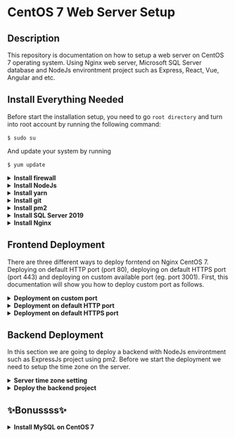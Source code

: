 # CentOS 7 Web Server Setup

## Description

This repository is documentation on how to setup a web server on CentOS 7 operating system. Using Nginx web server, Microsoft SQL Server database and NodeJs environtment project such as Express, React, Vue, Angular and etc.

## Install Everything Needed

Before start the installation setup, you need to go `root directory` and turn into root account by running the following command:

```linux
$ sudo su
```

And update your system by running

```linux
$ yum update
```

<details>
<summary><b>Install firewall</b></summary>

<p>

First, you need to install firewall with this comamnd

```linux
$ yum install firewalld
```

After install firewall, you can enable the service and reboot your server to keep in mind that firewalld will cause the service to start up at boot

```linux
$ systemctl enable firewalld
$ reboot
```

After reboot the system we can verify that the service is running and reachable by typing:

```linux
$ firewall-cmd --state
```

and the output will be like this

```linux
running
```

Enable http and https services by running

```linux
$ firewall-cmd --permanent --zone=public --add-service=http
$ firewall-cmd --permanent --zone=public --add-service=https
```

And enable port 80 for http and 443 for https and you can also enable other ports as you want

```linux
$ firewall-cmd --permanent --zone=public --add-port=80/tcp
$ firewall-cmd --permanent --zone=public --add-port=443/tcp
$ firewall-cmd --permanent --zone=public --add-port=3000/tcp
```

Once everything is set, you can check the list that you have activated

```linux
$ firewall-cmd --permanent --zone=public --list-all
```

</p>
</details>

<details>
<summary><b>Install NodeJs</b></summary>

<p>

Before install NodeJs, install nvm with following command

```linux
$ curl -o- https://raw.githubusercontent.com/nvm-sh/nvm/v0.35.3/install.sh | bash
```

Close and re-opent the terminal and check nvm version to verify that nvm is installed successfully

```linux
$ nvm --version
```

After that you can install NodeJs with 3 options. First, you can install the lates version of NodeJs by typing:

```linux
$ nvm install node
```

or you can install the lts version:

```linux
$ nvm install --lts
```

or you can install the specific version (eg. v16.16.0):

```linux
$ nvm install 16.16.0
```

After installation success, check node and npm version to make sure that NodeJs is installed successfully

```linux
$ node --version
$ npm --version
```

</p>
</details>

<details>
<summary><b>Install yarn</b></summary>

<p>

Before install yarn, you need to import yarn repository with the following commands:

```linux
$ curl --silent --location https://dl.yarnpkg.com/rpm/yarn.repo | sudo tee /etc/yum.repos.d/yarn.repo
$ rpm --import https://dl.yarnpkg.com/rpm/pubkey.gpg
```

Once the repository is added, you can install yarn, by running:

```linux
$ yum install yarn
```

Verify the installation by checking the yarn version number:

```linux
$ yarn --version
```

</p>
</details>

<details>
<summary><b>Install git</b></summary>

<p>

Install git with the following commands:

```linux
$ yum install git
```

Verify the installation by chekcing the git version number:

```linux
$ git --version
```

Setting up your git by using the git config command to provide the name and email address that you would like to have embedded into your commits:

```linux
$ git config --global user.name "Your Name"
$ git config --global user.email "you@example.com"
```

To confirm that these configurations were added successfully, we can see all of the configuration items that have been set by typing:

```linux
$ git config --list
```

</p>
</details>

<details>
<summary><b>Install pm2</b></summary>

<p>

Install pm2 with the following commands:

```linux
$ npm i -g pm2
```

Verify the installation by chekcing the pm2 list:

```linux
$ pm2 list
```

</p>
</details>

<details>
<summary><b>Install SQL Server 2019</b></summary>

<p>

Before start the installation, make sure that your memory at least more than 2GB (not 2GB but 3GB or more). You can add the repository to your CentOS 7 by running the following command:

```linux
$ curl -o /etc/yum.repos.d/mssql-server.repo https://packages.microsoft.com/config/rhel/7/mssql-server-2019.repo
```

Update your system cache:

```linux
$ yum makecache
```

Then install SQL server 2019:

```linux
$ yum install -y mssql-server
```

After the installation, get info about the installed package

```linux
$ rpm -qi mssql-server
```

And the output will be like this:

```linux
Name        : mssql-server
Version     : 15.0.4223.1
Release     : 2
Architecture: x86_64
Install Date: Tue May 17 08:22:16 2022
Group       : Unspecified
Size        : 1297034956
License     : Commercial
Signature   : RSA/SHA256, Mon Apr 18 20:46:17 2022, Key ID eb3e94adbe1229cf
Source RPM  : mssql-server-15.0.4223.1-2.src.rpm
Build Date  : Mon Apr 18 20:05:17 2022
Build Host  : 17a94b24c000000.qzwxqe3wa2kubparrevzc0ivhc.xx.internal.cloudapp.net
...
```

After the package installation finishes, run mssql-conf setup and follow the prompts to set the sa (super admin) password and choose your edition

```linux
$ sudo /opt/mssql/bin/mssql-conf setup
```

And the output will be like this:

```linux
Choose an edition of SQL Server:
  1) Evaluation (free, no production use rights, 180-day limit)
  2) Developer (free, no production use rights)
  3) Express (free)
  4) Web (PAID)
  5) Standard (PAID)
  6) Enterprise (PAID)
  7) Enterprise Core (PAID)
  8) I bought a license through a retail sales channel and have a product key to enter.
```

For example we chose Developer Edition (number 2). And then type Yes and enter your sa password.

Then Install mssql-tools with the unixODBC developer package. Add the repository containing required packages using the next command:

```linux
$ curl -o /etc/yum.repos.d/msprod.repo https://packages.microsoft.com/config/rhel/7/prod.repo
```

With the repository added, we can proceed to install the tools

```linux
$ yum -y install mssql-tools unixODBC-devel
```

Accept the license terms during installation

After the installation success, you are ready to start and enable the sql server

```linux
$ systemctl start mssql-server
$ systemctl enable mssql-server
```

Add `/opt/mssql/bin/` to your $PATH variable:

```linux
$ echo 'export PATH=$PATH:/opt/mssql/bin:/opt/mssql-tools/bin' | sudo tee /etc/profile.d/mssql.sh
```

Source the file to start using MS SQL executable binaries in your current shell session:

```linux
$ source /etc/profile.d/mssql.sh
```

Allow SQL Server ports for remote hosts to connect:

```linux
$ firewall-cmd --permanent --add-port=1433/tcp
$ firewall-cmd --reload
```

Finally, connect to the SQL Server and verify it is working

```linux
$ sqlcmd -S localhost -U SA
```

At the first line type `select name from sysusers;` and 2nd line type `go`. Congrats if you see the list of database. You can try to test remote connection of the databse using SSMS, DBEaver or etc

</p>
</details>

<details>
<summary><b>Install Nginx</b></summary>

<p>

Before installing nginx, you need to add the EPEL software repository:

```linux
$ yum install epel-release
```

Install Nginx

```linux
$ yum install nginx
```

Start and enable nginx service:

```linux
$ systemctl start nginx
$ systemctl enable nginx
```

Check nginx service status after start by running this following command:

```linux
$ systemctl status nginx
```

And the output will be like this:

```linux
● nginx.service - The nginx HTTP and reverse proxy server
   Loaded: loaded (/usr/lib/systemd/system/nginx.service; disabled; vendor preset: disabled)
   Active: active (running) since Mon 2022-01-24 20:14:24 UTC; 5s ago
  Process: 1898 ExecStart=/usr/sbin/nginx (code=exited, status=0/SUCCESS)
  Process: 1896 ExecStartPre=/usr/sbin/nginx -t (code=exited, status=0/SUCCESS)
  Process: 1895 ExecStartPre=/usr/bin/rm -f /run/nginx.pid (code=exited, status=0/SUCCESS)
 Main PID: 1900 (nginx)
   CGroup: /system.slice/nginx.service
           ├─1900 nginx: master process /usr/sbin/nginx
           └─1901 nginx: worker process
```

If you haven't allow the firewall, allow the firewall first:

```linux
$ firewall-cmd --permanent --zone=public --add-service=http
$ firewall-cmd --permanent --zone=public --add-service=https
$ firewall-cmd --reload
```

Reboot the system

```linux
$ sudo reboot
```

After reboot the system, access your public ip or domain name on your browser

```linux
http://server_domain_name_or_public_ip/
```

The output on your browser will be like this:
![NGINX CENTOS 7](https://assets.digitalocean.com/articles/centos/nginx/centos-7-nginx.png)

</p>
</details>

## Frontend Deployment

There are three different ways to deploy forntend on Nginx CentOS 7. Deploying on default HTTP port (port 80), deploying on default HTTPS port (port 443) and deploying on custom available port (eg. port 3001). First, this documentation will show you how to deploy custom port as follows.

<details>
<summary><b>Deployment on custom port</b></summary>

<p>

In this case for example we will use `port 3001`.

1 | Go to the `root directory` and run the following command to get root access

```linux
$ sudo su
```

2 | Check used ports with this following command:

```linux
$ netstat -tunlp
```

The output will similar like this:

```linux
Proto Recv-Q Send-Q Local Address           Foreign Address         State       PID/Program name
tcp        0      0 127.0.0.1:1434          0.0.0.0:*               LISTEN      3270/sqlservr
tcp        0      0 0.0.0.0:111             0.0.0.0:*               LISTEN      550/rpcbind
tcp        0      0 0.0.0.0:80              0.0.0.0:*               LISTEN      1862/nginx: master
tcp        0      0 0.0.0.0:22              0.0.0.0:*               LISTEN      1150/sshd
tcp        0      0 127.0.0.1:1431          0.0.0.0:*               LISTEN      3270/sqlservr
tcp        0      0 0.0.0.0:1433            0.0.0.0:*               LISTEN      3270/sqlservr
tcp        0      0 127.0.0.1:25            0.0.0.0:*               LISTEN      1097/master
tcp6       0      0 ::1:1434                :::*                    LISTEN      3270/sqlservr
tcp6       0      0 :::111                  :::*                    LISTEN      550/rpcbind
tcp6       0      0 :::80                   :::*                    LISTEN      1862/nginx: master
```

The ports on the list above are ports that already used, you can choose the available port for example `port 3001`

3 | Enable firewall on port that will used (eg. port 3001)

```linux
$ firewall-cmd --permanent --zone=public --add-port=3001/tcp
$ firewall-cmd --reload
```

After that check is the selected port already enabled with the following command:

```linux
$ firewall-cmd --permanent --zone=public --list-ports
```

4 | Open selected port

After we enable the firewall on port that we want to use, we need to open the tcp port become available:

```linux
$ semanage port -a -t http_port_t -p tcp 3001
```

Sometimes it will return error like this:

```linux
ValueError: Port tcp/3001 already defined
```

Dont worry, we can replace `-a` option with `-m` for modify as follows:

```linux
$ semanage port -m -t http_port_t -p tcp 3001
```

After that, check to verify port that we want is available:

```linux
$ semanage port -l | grep http_port_t
```

It will return similar like this:

```linux
http_port_t                    tcp      3001, 80, 81, 443, 488, 8008, 8009, 8443, 9000
```

5 | Create a forntend project folder which will be read by nginx

```linux
$ mkdir -p /var/www/project-name
```

note: `-p` flag is used to create nested directory and `project-name` is the name of the project folder

6 | Change the project folder permissions to make it accessible to everyone with the followng command:

```linux
$ chown -R $USER:$USER /var/www/project-name
$ chmod -R 755 /var/www
$ restorecon -R /var/www/project-name
```

7 | Create index.html as the main html file which will be read by nginx. Or you can copy or clone your ready-project for example using git. But in this chase we will try to create new html file

```linux
$ nano /var/www/project-name/index.html
```

Once you are directed to the text editor, paste the following html code as an example project

```html
<html>
  <head>
    <title>Whelcome to my app :)</title>
  </head>
  <body>
    <h1>Hello! This is an app with port 3001</h1>
  </body>
</html>
```

8 | Create `sites-available` and `sites-enable` folder a config folder which will be read by nginx (ignore this step if the folders already created)

```linux
$ mkdir /etc/nginx/sites-available
$ mkdir /etc/nginx/sites-enabled
```

9 | Open Nginx configuration file

```linux
$ nano /etc/nginx/nginx.conf
```

You will see the nginx configuration code. Inside the `html { ... }` block find the code that similar with:

```conf
server {
  listen        80;
  listen        [::]:80;
  server_name   _;
  root          /usr/share/nginx/html;

  # Load configuration files for the default server block.
  include /etc/nginx/default.d/*.conf;

  error_page 404 /404.html;
  location = /404.html {
  }

  error_page 500 502 503 504 /50x.html;
  location = /50x.html {
  }
}
```

That code is server config block code for default http port (port 80). Under that code (outside server { ... } block), add this following code

```conf
include /etc/nginx/sites-enabled/*.conf;
```

And it will be looks like this:

```conf
server {
  listen        80;
  listen        [::]:80;
  server_name   _;
  root          /usr/share/nginx/html;

  # Load configuration files for the default server block.
  include /etc/nginx/default.d/*.conf;

  error_page 404 /404.html;
  location = /404.html {
  }

  error_page 500 502 503 504 /50x.html;
  location = /50x.html {
  }
}

include /etc/nginx/sites-enabled/*.conf;
```

10 | Create new nginx config file at `sites-available` with file name as your project name

```linux
$ nano /etc/nginx/sites-available/project-name.conf
```

And paste this following code:

```conf
server {
  listen       3001;
  listen       [::]:3001;
  server_name  _;
  root         /var/www/project-name;

  location / {
    try_files $uri /index.html;
  }

  # Load configuration files for the default server block.
  include /etc/nginx/default.d/*.conf;

  error_page 404 /404.html;
  location = /404.html {
  }

  error_page 500 502 503 504 /50x.html;
  location = /50x.html {
  }
}
```

Maybe you will think that the code is similar to the nginx config code in step number 8. The difference are `port number` assign with selected port and `root directory` assign with your project directory that you have been created before and add new `location / { ... }` code block

11 | Finally the final step. Link the config file that have been just created on `sites-available` to `sites-enabled` with this following command:

```linux
$ ln -s /etc/nginx/sites-available/project-name.conf /etc/nginx/sites-enabled/project-name.conf
```

After that you should restart nginx service

```linux
$ systemctl restart nginx
```

note: sometimes at this step you will facing an error that nginx service cannot be restart. Try to check your setting from the step 1 untill step 10 again. If you are sure that it is in accordance with the instructions, then it is likely that what happen is that the port you have chosen cannot be used by the nginx service. Then try using another port and repeat the steps above starting from the first step.

If you can successfully restart nginx service, access `public ip with port` on your browser

```linux
http://server_public_ip:3001/
```

</p>
</details>

<details>
<summary><b>Deployment on default HTTP port</b></summary>

<p>

In this section we will use `default HTTP port (port 80)`.

1 | Go to the root directory and run the following command to get root access

```linux
$ sudo su
```

2 | Enable firewall on default HTTP port

```linux
$ firewall-cmd --permanent --zone=public --add-service=http
$ firewall-cmd --permanent --zone=public --add-port=80/tcp
$ firewall-cmd --reload
```

After that check is the default HTTP port already enabled with the following command:

```linux
$ firewall-cmd --permanent --zone=public --list-all
```

3 | Create a forntend project folder which will be read by nginx

```linux
$ mkdir -p /var/www/project-name
```

note: -p flag is used to create nested directory and project-name is the name of the project folder

4 | Change the project folder permissions to make it accessible to everyone with the followng command:

```linux
$ chown -R $USER:$USER /var/www/project-name
$ chmod -R 755 /var/www
$ restorecon -R /var/www/project-name
```

5 | Create index.html as the main html file which will be read by nginx. Or you can copy or clone your ready-project for example using git. But in this chase we will try to create new html file

```linux
$ nano /var/www/project-name/index.html
```

Once you are directed to the text editor, paste the following html code as an example project

```html
<html>
  <head>
    <title>Whelcome to my app :)</title>
  </head>
  <body>
    <h1>Hello! This is an app default HTTP port 80</h1>
  </body>
</html>
```

6 | Open Nginx configuration file

```linux
$ nano /etc/nginx/nginx.conf
```

You will see the nginx configuration code. Inside the html { ... } block find the code that similar with:

```conf
server {
  listen        80;
  listen        [::]:80;
  server_name   _;
  root          /usr/share/nginx/html;

  # Load configuration files for the default server block.
  include /etc/nginx/default.d/*.conf;

  error_page 404 /404.html;
  location = /404.html {
  }

  error_page 500 502 503 504 /50x.html;
  location = /50x.html {
  }
}
```

That code is server config block code for default http port (port 80). Change the root directory project with your project directory that you just have been created and add `location / { ... }` code block under the root directory. It should similar like this:

```conf
server {
  listen        80;
  listen        [::]:80;
  server_name   _;
  root          /var/www/project-name;

  location / {
    try_files $uri /index.html;
  }

  # Load configuration files for the default server block.
  include /etc/nginx/default.d/*.conf;

  error_page 404 /404.html;
  location = /404.html {
  }

  error_page 500 502 503 504 /50x.html;
  location = /50x.html {
  }
}
```

7 | Restart nginx service

```linux
$ systemctl restart nginx
```

If you can successfully restart nginx service, access server public ip with your browser

```linux
http://server_public_ip/
```

</p>
</details>

<details>
<summary><b>Deployment on default HTTPS port</b></summary>

<p>

COMING SOON 😫😋😁

</p>
</details>

## Backend Deployment

In this section we are going to deploy a backend with NodeJs environtment such as ExpressJs project using pm2. Before we start the deployment we need to setup the time zone on the server.

<details>
<summary><b>Server time zone setting</b></summary>

<p>

If you are already setting up your server time zone you can just skip this part.

1 | Go to the `root directory` and run the following command to get root access

```linux
$ sudo su
```

2 | Check server current time zone

```linux
$ timedatectl
```

The output will similar like this:

```linux
      Local time: Sat 2023-03-18 02:00:01 UTC
  Universal time: Sat 2023-03-18 02:00:01 UTC
        RTC time: Sat 2023-03-18 02:00:01
       Time zone: UTC (UTC, +0000)
     NTP enabled: yes
NTP synchronized: yes
 RTC in local TZ: no
      DST active: n/a
```

3 | Basicly the default server time zone is UTC. You need to change it with time zone that you want. For example in this case we are going to change it with Asia/Jakarta time zone (WIB). First, we need to check available time zone list as follows:

```linux
$ timedatectl list-timezones
```

4 | Change the time zone

```linux
$ timedatectl set-timezone Asia/Jakarta
```

5 | Check server time zone once again

```linux
$ timedatectl
```

The output will similar like this:

```linux
      Local time: Sat 2023-03-18 09:19:25 WIB
  Universal time: Sat 2023-03-18 02:19:25 UTC
        RTC time: Sat 2023-03-18 02:19:25
       Time zone: Asia/Jakarta (WIB, +0700)
     NTP enabled: yes
NTP synchronized: yes
 RTC in local TZ: no
      DST active: n/a
```

</p>
</details>

<details>
<summary><b>Deploy the backend project</b></summary>

<p>

In this part we will deploy an ExpressJs project using pm2 with `port 4000`

1 | Go to the `root directory` and run the following command to get root access

```linux
$ sudo su
```

2 | Check used ports with this following command:

```linux
$ netstat -tunlp
```

The output will similar like this:

```linux
Proto Recv-Q Send-Q Local Address           Foreign Address         State       PID/Program name
tcp        0      0 127.0.0.1:1434          0.0.0.0:*               LISTEN      3270/sqlservr
tcp        0      0 0.0.0.0:111             0.0.0.0:*               LISTEN      550/rpcbind
tcp        0      0 0.0.0.0:80              0.0.0.0:*               LISTEN      1862/nginx: master
tcp        0      0 0.0.0.0:22              0.0.0.0:*               LISTEN      1150/sshd
tcp        0      0 127.0.0.1:1431          0.0.0.0:*               LISTEN      3270/sqlservr
tcp        0      0 0.0.0.0:1433            0.0.0.0:*               LISTEN      3270/sqlservr
tcp        0      0 127.0.0.1:25            0.0.0.0:*               LISTEN      1097/master
tcp6       0      0 ::1:1434                :::*                    LISTEN      3270/sqlservr
tcp6       0      0 :::111                  :::*                    LISTEN      550/rpcbind
tcp6       0      0 :::80                   :::*                    LISTEN      1862/nginx: master
```

The ports on the list above are ports that already used, you can choose the available port for example `port 4000`

3 | Enable firewall on port that will used (eg. port 4000)

```linux
$ firewall-cmd --permanent --zone=public --add-port=4000/tcp
$ firewall-cmd --reload
```

After that check is the selected port already enabled with the following command:

```linux
$ firewall-cmd --permanent --zone=public --list-ports
```

4 | Open selected port

After we enable the firewall on port that we want to use, we need to open the tcp port become available:

```linux
$ semanage port -a -t http_port_t -p tcp 4000
```

Sometimes it will return error like this:

```linux
ValueError: Port tcp/4000 already defined
```

Dont worry, we can replace `-a` option with `-m` for modify as follows:

```linux
$ semanage port -m -t http_port_t -p tcp 4000
```

After that, check to verify port that we want is available:

```linux
$ semanage port -l | grep http_port_t
```

It will return similar like this:

```linux
http_port_t                    tcp      4000, 80, 81, 443, 488, 8008, 8009, 8443, 9000
```

5 | Create a backend project folder or clone from your git remote repository which will be execute by pm2

```linux
$ mkdir -p /var/server/project-name
$ cd /var/server/project-name
$ git init
$ git checkout -b main
$ git remote add origin https://github_repo_url
$ git pull origin main
```

or

```linux
$ mkdir -p /var/server
$ cd /var/server
$ git clone https://github_repo_url
```

note: `-p` flag is used to create nested directory and `project-name` is the name of the project folder

6 | Change the project folder permissions to make it accessible to everyone with the followng command:

```linux
$ chown -R $USER:$USER /var/server/project-name
$ chmod -R 755 /var/server
$ restorecon -R /var/server/project-name
```

7 | Install the project

Go to the project directory

```linux
$ cd /var/server/project-name
```

Using npm:

```linux
$ npm install
```

Using yarn:

```linux
$ yarn
```

8 | Run the project locally to verify that it's working

In this step, we are going to run the project as development mode. And here is the script preview inside the `package.json` file

```json
"scripts": {
  "dev": "nodemon ./src/index.js",
  "start": "node ./src/index.js",
  "test": "echo \"Error: no test specified\" && exit 1"
},
```

Go to the project directory

```linux
$ cd /var/server/project-name
```

Let's try to run in development mode:

```linux
$ yarn dev
```

Once it's running, test your project end-point on your Postman

```
http://server_public_ip:4000/your_end_point
```

If it seems okay, stop the project by pressing CTRL + C on terminal and lets go to the next step

note: before you start the project locally, make sure you have alraedy setting up your environtment variables such as port and etc. And make sure the port that you use on your project is the same with port that you will use for the backend deployment (eg. port 4000 for this case).

9 | Run the project with pm2

Go to the server directory that you have been created

```linux
$ cd /var/server
```

After that run your project with pm2:

```linux
$ pm2 start ./project-name/src/index.js --name="type_name_here"
```

explanation:

• `start` is command to execute your project. It's not always use start, it based on your `package.json` file scripts (see 8th step) for example based package.json file on 8th step above you can use `pm2 start` or `pm2 dev` or etc.

• `./project-name/src/index.js` is path to target your main project file (in this case is index.js).

• `--name="type_name_here"` is the name that will shown on the pm2 running list. For example `--name="my-awesome-backend"`.

After you execute the pm2, check the pm2 list to verify that it is running by the following command:

```linux
$ pm2 list
```

And the output will be like this:

![alt text](https://github.com/bhaktibuana/centos7-web-server-setup/blob/main/assets/pm2-list.png?raw=true)

Make sure that the status is `Online`

10 | Check ports that used on your server to verify that your project is currently running

```linux
$ netstat -tunlp
```

The output will be similar like this:

```linux
tcp6       0      0 :::4000                 :::*                    LISTEN      18016/node /var/ser
```

If you see something like that, congrat! your backend deployment success!

Now you can test it on your Postman

```
http://server_public_ip:4000/your_end_point
```

If you want to stop your project you can run this following command:

```linux
$ pm2 stop selected_pm2_id
```

or

```linux
$ pm2 stop selected_pm2_name
```

If you want to delete the task, you can stop it first and do this:

```linux
$ pm2 delete selected_pm2_id
```

or

```linux
$ pm2 delete selected_pm2_name
```

</p>
</details>

## ✨Bonussss✨

<details>
<summary><b>Install MySQL on CentOS 7</b></summary>

<p>

1 | Go to the root directory and run the following command to get root access

```linux
$ sudo su
```

2 | Before start to install MySQL, update all package on your system

```linux
$ yum update
```

3 | In web browser, visit:

```
https://dev.mysql.com/downloads/repo/yum/
```

You will see something like this:

![alt text](https://github.com/bhaktibuana/centos7-web-server-setup/blob/main/assets/download-mysql.png?raw=true)

There are many version of MySQL, choose the `Red Hat Enterprise Linux 7` for CentOS 7. And copy the text in the red box as shown in the image.

4 | Locate the desired version, and update it as needed in the link below (paste from the text you just copied):

```linux
$ curl -sSLO https://dev.mysql.com/get/mysql80-community-release-el7-7.noarch.rpm
```

Once the rpm file is saved, we will verify the integrity of the download by running `md5sum` and comparing it with the corresponding MD5 value listed on the site:

```linux
$ md5sum mysql80-community-release-el7-7.noarch.rpm
```

the output will be like this:

```linux
e2bd920ba15cd3d651c1547661c60c7c  mysql80-community-release-el7-7.noarch.rpm
```

5 | Add MySQL yum repositories and install MySQL Server

```linux
$ rpm -ivh mysql80-community-release-el7-7.noarch.rpm
$ yum install mysql-server
```

if there any question while you installing MySQL just press `y`

6 | Start the MySQL Service

```linux
$ systemctl start mysqld
```

and check the service status

```linux
$ systemctl status mysqld
```

During the installation process, a temporary password is generated for the MySQL root user. Locate it in the mysqld.log with this command:

```linux
$ grep 'temporary password' /var/log/mysqld.log
```

7 | Configuring MySQL

Before we start to use MySQL we need to configure the root password first.

```linux
$ mysql_secure_installation
```

This will prompt you for the default root password. As soon as you enter it, you will be required to change it.

```linux
The existing password for the user account root has expired. Please set a new password.

New password:
```

Enter a new 12-character password that contains at least one uppercase letter, one lowercase letter, one number and one special character. Re-enter it when prompted.

And you'll receive feedback after entering the password, just answer `No` at all.

8 | Testing MySQL

We can verify our installation and get information about it by connecting with the `mysqladmin` tool, a client that lets you run administrative commands. Use the following command to connect to MySQL as root (`-u root`), prompt for a password (`-p`), and return the version.

```linux
$ mysqladmin -u root -p version
```

the output will be similar like this:

```linux
mysqladmin  Ver 8.0.28 for Linux on x86_64 (MySQL Community Server - GPL)
Copyright (c) 2000, 2022, Oracle and/or its affiliates.

Oracle is a registered trademark of Oracle Corporation and/or its
affiliates. Other names may be trademarks of their respective
owners.

Server version		8.0.28
Protocol version	10
Connection		Localhost via UNIX socket
UNIX socket		/var/lib/mysql/mysql.sock
Uptime:			3 min 2 sec

Threads: 2  Questions: 14  Slow queries: 0  Opens: 133  Flush tables: 3  Open tables: 49  Queries per second avg: 0.076
```

This indicates your installation has been successful.

9 | Enable firewall on MySQL port (port 3306 default)

```linux
$ firewall-cmd --permanent --zone=public --add-port=3306/tcp
$ firewall-cmd --reload
```

After that check is the port already enabled with the following command:

```linux
$ firewall-cmd --permanent --zone=public --list-ports
```

10 | Enable SSL for MySQL

```linux
$ mysql -u root -p
```

Enter your MySQL root password. Then check SSL by typing:

```linux
mysql> SHOW GLOBAL VARIABLES LIKE `%ssl%`;
```

The output will be like this:

```linux
+---------------+-----------------+
| Variable_name | Value           |
+---------------+-----------------+
| have_openssl  | YES             |
| have_ssl      | YES             |
| ssl_ca        | ca.pem          |
| ssl_capath    |                 |
| ssl_cert      | server-cert.pem |
| ssl_cipher    |                 |
| ssl_crl       |                 |
| ssl_crlpath   |                 |
| ssl_key       | server-key.pem  |
+---------------+-----------------+
9 rows in set (0.01 sec)
```

After that you can check SSL status

```linux
mysql> STATUS;
```

the output will be like this:

```linux
--------------
mysql Ver 14.14 Distrib 5.7.18, for Linux (x86_64) using EditLine wrapper

Connection id: 4
Current database:
Current user: root@localhost
SSL: Not in use
Current pager: stdout
Using outfile: ''
Using delimiter: ;
Server version: 5.7.18 MySQL Community Server (GPL)
Protocol version: 10
Connection: Localhost via UNIX socket
Server characterset: latin1
Db characterset: latin1
Client characterset: utf8
Conn. characterset: utf8
UNIX socket: /var/lib/mysql/mysql.sock
Uptime: 27 min 25 sec

Threads: 1 Questions: 12 Slow queries: 0 Opens: 113 Flush tables: 1 Open tables: 106 Queries per second avg: 0.007
--------------
```

as you can see SSL is still not in use. type `exit` at mysql CLI and lets enable the SSL.

To enable the SSL for MySQL we need to modify MySQL config file.

```linux
$ nano /etc/my.cnf
```

Under the `[mysqld]` add the following content:

```linux
ssl-ca=/var/lib/mysql/ca.pem
ssl-cert=/var/lib/mysql/server-cert.pem
ssl-key=/var/lib/mysql/server-key.pem
```

for example:

```linux
[mysqld]

...
...
other config code
...
...

ssl-ca=/var/lib/mysql/ca.pem
ssl-cert=/var/lib/mysql/server-cert.pem
ssl-key=/var/lib/mysql/server-key.pem
```

after that add the following content:

```linux
[client]
ssl-ca=/var/lib/mysql/ca.pem
ssl-cert=/var/lib/mysql/client-cert.pem
ssl-key=/var/lib/mysql/client-key.pem
```

it will be like follows:

```linux
[mysqld]

...
...
other config code
...
...

ssl-ca=/var/lib/mysql/ca.pem
ssl-cert=/var/lib/mysql/server-cert.pem
ssl-key=/var/lib/mysql/server-key.pem

[client]
ssl-ca=/var/lib/mysql/ca.pem
ssl-cert=/var/lib/mysql/client-cert.pem
ssl-key=/var/lib/mysql/client-key.pem
```

save and restart MySQL service

```linux
$ systemctl restart mysqld
```

After that open mysql again by typing:

```linux
$ mysql -u root -p
```

Enter your MySQL root password and check the SSL status by typing the following command on MySQL CLI:

```linux
mysql> STATUS;
```

the output will be like this:

```linux
--------------
mysql Ver 14.14 Distrib 5.7.18, for Linux (x86_64) using EditLine wrapper

Connection id: 3
Current database: 
Current user: root@localhost
SSL: Cipher in use is DHE-RSA-AES256-SHA
Current pager: stdout
Using outfile: ''
Using delimiter: ;
Server version: 5.7.18 MySQL Community Server (GPL)
Protocol version: 10
Connection: Localhost via UNIX socket
Server characterset: latin1
Db characterset: latin1
Client characterset: utf8
Conn. characterset: utf8
UNIX socket: /var/lib/mysql/mysql.sock
Uptime: 1 min 32 sec

Threads: 1 Questions: 6 Slow queries: 0 Opens: 105 Flush tables: 1 Open tables: 98 Queries per second avg: 0.065
--------------
```

SSL is now enabled and connections are secured through it.

11 | Enable remote connection

Edit the MySQL config file by typing the following command:

```linux
$ nano /etc/my.cnf
```

At the end of the `[mysqld]` add the following code:

```linux
bind-address=*
```

save and restart MySQL service

```linux
$ systemctl restart mysqld
```

12 | Create a new user for remote connection

Open MySQL again by typing:

```linux
$ mysql -u root -p
```

enter your MySQL root password and crate new user as follows:

```linux
mysql> CREATE USER 'root'@'%' IDENTIFIED BY 'your_password_here';
```

check the user list on your MySQL

```linux
mysql> USE mysql;
mysql> SELECT user, host from user;
```

you will see something like this:

```linux
+------------------+-----------+
| user             | host      |
+------------------+-----------+
| root             | %         |
| mysql.infoschema | localhost |
| mysql.session    | localhost |
| mysql.sys        | localhost |
| root             | localhost |
+------------------+-----------+
5 rows in set (0.00 sec)
```

We can see that there are two root user with host `localhost` and `%`. The root with host `localhost` is the default user, and root with host `%` is the root user that you just created.

After that, you need to grant all access to both root user.

```linux
mysql> GRANT ALL ON *.* TO 'root'@'localhost';
mysql> GRANT ALL ON *.* TO 'root'@'%';
mysql> FLUSH PRIVILEGES;
```

Well, everything is set up. You can remote your MySQL on your computer with these following configs:

```
host      : your_public_ip
user      : root
password  : your_root_password
```

</p>
</details>
